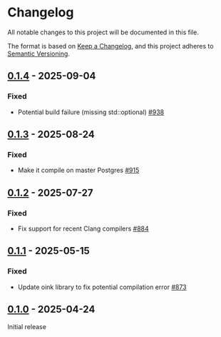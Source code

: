 # Changelog

All notable changes to this project will be documented in this file.

The format is based on [Keep a Changelog](https://keepachangelog.com/en/1.0.0/), and this project adheres
to [Semantic Versioning](https://semver.org/spec/v2.0.0.html).

## [0.1.4] - 2025-09-04

### Fixed

* Potential build failure (missing std::optional) [#938](https://github.com/omnigres/omnigres/pull/938)

## [0.1.3] - 2025-08-24

### Fixed

* Make it compile on master Postgres [#915](https://github.com/omnigres/omnigres/pull/915)

## [0.1.2] - 2025-07-27

### Fixed

* Fix support for recent Clang compilers [#884](https://github.com/omnigres/omnigres/pull/884)

## [0.1.1] - 2025-05-15

### Fixed

* Update oink library to fix potential compilation error [#873](https://github.com/omnigres/omnigres/pull/873)

## [0.1.0] - 2025-04-24

Initial release

[Unreleased]: https://github.com/omnigres/omnigres/commits/next/omni_sqlite

[0.1.0]: [https://github.com/omnigres/omnigres/pull/856]

[0.1.1]: [https://github.com/omnigres/omnigres/pull/873]

[0.1.2]: [https://github.com/omnigres/omnigres/pull/884]

[0.1.3]: [https://github.com/omnigres/omnigres/pull/915]

[0.1.4]: [https://github.com/omnigres/omnigres/pull/938]
